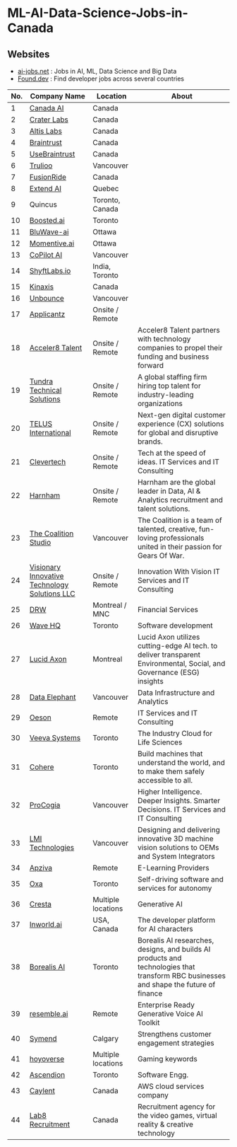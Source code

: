 # ML-AI-Data-Science-Jobs-in-Canada

## Websites
- [ai-jobs.net](https://ai-jobs.net/) : Jobs in AI, ML, Data Science and Big Data
- [Found.dev](https://found.dev/?search=&type=&page=1) : Find developer jobs across several countries

| No. | Company Name | Location | About | 
|-----|--------------|-----------|--------|
| 1   | [Canada AI](http://www.canada.ai/directory#) | Canada | |
| 2   | [Crater Labs](https://craterlabs.io/) | Canada | |
| 3   | [Altis Labs](https://www.altislabs.com/) | Canada | |
| 4   | [Braintrust](https://www.usebraintrust.com/) | Canada | |
| 5   | [UseBraintrust](http://usebraintrust.com) | Canada | |
| 6   | [Trulioo](http://trulioo.com) | Vancouver| |
| 7   | [FusionRide](http://fusionride.com) | Canada | |
| 8   | [Extend AI](http://extend.ai) | Quebec | |
| 9   | Quincus | Toronto, Canada | |
| 10  | [Boosted.ai](http://Boosted.ai) | Toronto  ||
| 11  | [BluWave-ai](http://Bluwave-ai.com) | Ottawa  ||
| 12  | [Momentive.ai](http://Momentive.ai) | Ottawa | |
| 13  | [CoPilot AI](http://copilotai.com) | Vancouver | |
| 14  | [ShyftLabs.io](http://ShyftLabs.io) | India, Toronto | |
| 15  | [Kinaxis](http://kinaxis.com/) | Canada | |
| 16  | [Unbounce](https://unbounce.com/) | Vancouver | |
| 17  | [Applicantz](https://www.applicantz.com/) | Onsite / Remote | |
| 18  | [Acceler8 Talent](https://www.acceler8talent.com/) | Onsite / Remote | Acceler8 Talent partners with technology companies to propel their funding and business forward|
| 19  | [Tundra Technical Solutions](https://tundra.talentnet.community/) | Onsite / Remote | A global staffing firm hiring top talent for industry-leading organizations|
| 20  | [TELUS International](https://www.telusinternational.com/) | Onsite / Remote | Next-gen digital customer experience (CX) solutions for global and disruptive brands.|
| 21  | [Clevertech](https://clevertech.biz/remote-jobs?ct_source=linkedin) | Onsite / Remote | Tech at the speed of ideas. IT Services and IT Consulting| 
| 22  | [Harnham](https://www.harnham.com/) | Onsite / Remote | Harnham are the global leader in Data, AI & Analytics recruitment and talent solutions.| 
| 23 | [The Coalition Studio](https://www.thecoalitionstudio.com/) | Vancouver | The Coalition is a team of talented, creative, fun-loving professionals united in their passion for Gears Of War.|
| 24 | [Visionary Innovative Technology Solutions LLC](https://www.vitsus.com/) | Onsite / Remote | Innovation With Vision IT Services and IT Consulting |
| 25 | [DRW](https://drw.com/) | Montreal / MNC | Financial Services |
| 26 | [Wave HQ](https://www.waveapps.com/) | Toronto | Software development | 
| 27 | [Lucid Axon](https://lucidaxon.com/) | Montreal | Lucid Axon utilizes cutting-edge AI tech. to deliver transparent Environmental, Social, and Governance (ESG) insights |
| 28 | [Data Elephant](https://www.dataelephant.com/) | Vancouver | Data Infrastructure and Analytics |
| 29 | [Oeson](https://www.oeson.in/) | Remote | IT Services and IT Consulting |
| 30 | [Veeva Systems](https://www.veeva.com/) | Toronto | The Industry Cloud for Life Sciences |
| 31 | [Cohere](https://cohere.com/) | Toronto | Build machines that understand the world, and to make them safely accessible to all. |
| 32 | [ProCogia](https://procogia.com/) | Vancouver | Higher Intelligence. Deeper Insights. Smarter Decisions. IT Services and IT Consulting |
| 33 | [LMI Technologies](https://lmi3d.com/) | Vancouver | Designing and delivering innovative 3D machine vision solutions to OEMs and System Integrators |
| 34 | [Apziva](https://www.apziva.com/) | Remote | E-Learning Providers |
| 35 | [Oxa](https://oxa.tech/) | Toronto | Self-driving software and services for autonomy |
| 36 | [Cresta](https://jobs.lever.co/cresta) | Multiple locations | Generative AI |
| 37 | [Inworld.ai](https://inworld.ai/careers#job-openings) | USA, Canada | The developer platform for AI characters |
| 38 | [Borealis AI](https://www.borealisai.com/) | Toronto | Borealis AI researches, designs, and builds AI products and technologies that transform RBC businesses and shape the future of finance|
| 39 | [resemble.ai](https://www.resemble.ai/) | Remote | Enterprise Ready Generative Voice AI Toolkit |
| 40 | [Symend](https://symend.com/) | Calgary | Strengthens customer engagement strategies |
| 41 | [hoyoverse](https://www.hoyoverse.com/en-us) | Multiple locations | Gaming keywords |
| 42 | [Ascendion](https://ascendion.com/) | Toronto | Software Engg. |
| 43 | [Caylent](https://caylent.com/) | Canada | AWS cloud services company |
| 44 | [Lab8 Recruitment](https://www.lab8recruitment.com/) | Canada | Recruitment agency for the video games, virtual reality & creative technology |

